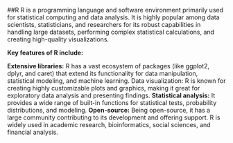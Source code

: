 ##R
R is a programming language and software environment primarily used for statistical computing and data analysis. It is highly popular among data scientists, statisticians, and researchers for its robust capabilities in handling large datasets, performing complex statistical calculations, and creating high-quality visualizations.

**Key features of R include:**

**Extensive libraries:** R has a vast ecosystem of packages (like ggplot2, dplyr, and caret) that extend its functionality for data manipulation, statistical modeling, and machine learning.
Data visualization: R is known for creating highly customizable plots and graphics, making it great for exploratory data analysis and presenting findings.
**Statistical analysis:** It provides a wide range of built-in functions for statistical tests, probability distributions, and modeling.
**Open-source:** Being open-source, it has a large community contributing to its development and offering support.
R is widely used in academic research, bioinformatics, social sciences, and financial analysis.